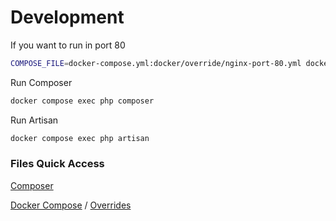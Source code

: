 # Development
 
If you want to run in port 80
```bash
COMPOSE_FILE=docker-compose.yml:docker/override/nginx-port-80.yml docker compose up -d
```

Run Composer
```bash
docker compose exec php composer
```

Run Artisan
```bash
docker compose exec php artisan
```

### Files Quick Access
[Composer](./composer.json)

[Docker Compose](./docker-compose.yml) / [Overrides](./docker/override/)